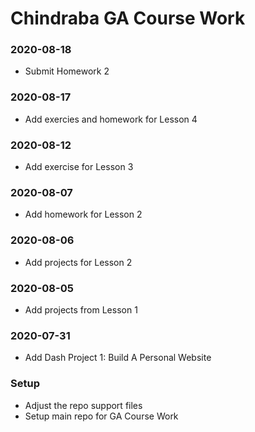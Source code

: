 # Chindraba GA Course Work

### 2020-08-18
*  Submit Homework 2

### 2020-08-17
*  Add exercies and homework for Lesson 4

### 2020-08-12
*  Add exercise for Lesson 3

### 2020-08-07
*  Add homework for Lesson 2

### 2020-08-06
*  Add projects for Lesson 2

### 2020-08-05
*  Add projects from Lesson 1

### 2020-07-31

*  Add Dash Project 1: Build A Personal Website

### Setup

*  Adjust the repo support files
*  Setup main repo for GA Course Work

